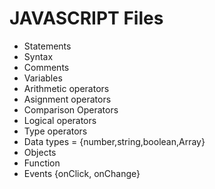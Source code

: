 # JAVASCRIPT Files

- Statements
- Syntax
- Comments
- Variables
- Arithmetic operators
- Asignment operators
- Comparison Operators
- Logical operators
- Type operators
- Data types = {number,string,boolean,Array}
- Objects
- Function
- Events {onClick, onChange}